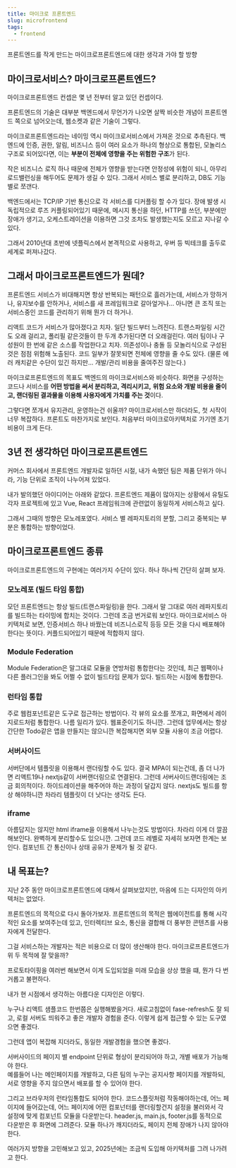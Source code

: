 ```yaml
---
title: 마이크로 프론트엔드
slug: microfrontend
tags: 
  - frontend
---
```


프론트엔드를 작게 만드는 마이크로프론트엔드에 대한 생각과 가야 할 방향

<!-- truncate -->

## 마이크로서비스? 마이크로프론트엔드? 
마이크로프론트엔드 컨셉은 몇 년 전부터 알고 있던 컨셉이다. 

프론트엔드의 기술은 대부분 백엔드에서 무언가가 나오면 
살짝 비슷한 개념이 프론트엔드 쪽으로 넘어오는데, 웹소켓과 같은 기술이 그렇다. 

마이크로프론트엔드라는 네이밍 역시 마이크로서비스에서 가져온 것으로 추측된다. 
백엔드에 인증, 권한, 알림, 비즈니스 등이 여러 요소가 하나의 형상으로 통합된, 
모놀리스 구조로 되어있다면, 이는 **부분이 전체에 영향을 주는 위험한 구조**가 된다. 

작은 비즈니스 로직 하나 때문에 전체가 영향을 받는다면 안정성에 위험이 되니,
아무리 로드밸런싱을 해두어도 문제가 생길 수 있다.
그래서 서비스 별로 분리하고, DB도 기능별로 쪼갠다. 

백엔드에서는 TCP/IP 기반 통신으로 각 서비스를 디커플링 할 수가 있다.
장애 발생 시 독립적으로 루즈 커플링되어있기 때문에, 
메시지 통신을 하던, HTTP를 쓰던, 부분에만 장애가 생기고,
오케스트레이션을 이용하면 그것 조차도 발생했는지도 모르고 지나갈 수 있다.

그래서 2010년대 초반에 넷플릭스에서 본격적으로 사용하고, 
우버 등 빅테크를 출두로 세계로 퍼져나갔다.


## 그래서 마이크로프론트엔드가 뭔데?
프론트엔드 서비스가 비대해지면 항상 반복되는 패턴으로 흘러가는데,
서비스가 망하거나, 유지보수를 안하거나, 서비스를 새 프레임워크로 갈아엎거나...
아니면 큰 조직 또는 서비스중인 코드를 관리하기 위해 뭔가 더 하거나.

리액트 코드가 서비스가 많아졌다고 치자. 
일단 빌드부터 느려진다. 트랜스파일링 시간도 오래 걸리고, 
폴리필 같은것들이 한 두개 추가된다면 더 오래걸린다.
여러 팀이나 구성원이 한 번에 같은 소스를 작업한다고 치자. 
의존성이나 충돌 등 모놀리식으로 구성된 것은 점점 위험해 노출된다.
코드 일부가 잘못되면 전체에 영향을 줄 수도 있다. 
(물론 에러 캐치같은 수단이 있긴 하지만... 개발/관리 비용을 줄여주진 않는다.)

마이크로프론트엔드의 목표도 백엔드의 마이크로서비스와 비슷하다.
화면을 구성하는 코드나 서비스를 **어떤 방법을 써서 분리하고, 격리시키고,** 
**위험 요소와 개발 비용을 줄이고, 랜더링된 결과물을 이용해 사용자에게 가치를 주는 것**이다.

그렇다면 쪼개서 유지관리, 운영하는건 쉬울까?
마이크로서비스만 하더라도, 첫 시작이 너무 복잡하다. 
프론트도 마찬가지로 보인다. 처음부터 마이크로아키텍처로 가기엔 초기 비용이 크게 든다. 


## 3년 전 생각하던 마이크로프론트엔드
커머스 회사에서 프론트엔드 개발자로 일하던 시절, 
내가 속했던 팀은 제품 단위가 아니라, 기능 단위로 조직이 나누어져 있었다.

내가 발의했던 아이디어는 아래와 같았다.
프론트엔드 제품이 많아지는 상황에서 유틸도 각자 프로젝트에 있고
Vue, React 프레임워크에 관련없이 동일하게 서비스하고 싶다. 

그래서 그때의 방향은 모노레포였다. 
서비스 별 레파지토리의 분할, 그리고 중복되는 부분은 통합하는 방향이었다.

## 마이크로프론트엔드 종류
마이크로프론트엔드의 구현에는 여러가지 수단이 있다.
하나 하나씩 간단히 살펴 보자.

### 모노레포 (빌드 타임 통합)	
모던 프론트엔드는 항상 빌드(트랜스파일링)을 한다. 그래서 말 그대로 여러 레파지토리를 빌드하는 타이밍에 합치는 것이다. 그런데 조금 번거로워 보인다. 마이크로서비스 아키텍처로 보면, 인증서비스 하나 바꿨는데 비즈니스로직 등등 모든 것을 다시 배포해야한다는 뜻이다. 커플드되어있기 때문에 적합하지 않다. 

### Module Federation
Module Federation은 말그대로 모듈을 연방처럼 통합한다는 것인데, 최근 웹팩이나 다른 플러그인을 봐도 어쩔 수 없이 빌드타임 문제가 있다. 빌드하는 시점에 통합한다. 

### 런타임 통합
주로 웹컴포넌트같은 도구로 접근하는 방법이다. 각 뷰의 요소를 쪼개고, 화면에서 레이지로드처럼 통합한다. 나름 일리가 있다. 웹표준이기도 하니깐. 그런데 업무에서는 항상 간단한 Todo같은 앱을 만들지는 않으니깐 복잡해지면 외부 모듈 사용이 조금 어렵다. 

### 서버사이드
서버단에서 템플릿을 이용해서 랜더링할 수도 있다. 결국 MPA이 되는건데, 좀 더 나가면 리액트19나 nextjs같이 서버랜더링으로 연결된다. 그런데 서버사이드랜더링에는 조금 회의적이다. 하이드레이션을 해주어야 하는 과정이 달갑지 않다. nextjs도 빌드를 항상 해야하니깐 차라리 템플릿이 더 낫다는 생각도 든다.

### iframe
아름답지는 않지만 html iframe을 이용해서 나누는것도 방법이다. 차라리 이게 더 깔끔해보인다. 완벽하게 분리할수도 있으니깐. 그런데 코드 레벨로 자세히 보자면 한계는 보인다. 컴포넌트 간 통신이나 상태 공유가 문제가 될 것 같다. 

## 내 목표는?
지난 2주 동안 마이크로프론트엔드에 대해서 살펴보았지만, 마음에 드는 디자인의 아키텍처는 없었다. 

프론트엔드의 목적으로 다시 돌아가보자.
프론트엔드의 목적은 웹에이전트를 통해 시각적인 요소를 보여주는데 있고,
인터렉티브 요소, 통신을 결합해 더 풍부한 콘텐츠를 사용자에게 전달한다.

그걸 서비스하는 개발자는 적은 비용으로 더 많이 생산해야 한다.
마이크로프론트엔드가 위 두 목적에 잘 맞을까?

프로토타이핑을 여러번 해보면서 이게 도입되었을 미래 모습을 상상 했을 떄,
뭔가 다 번거롭고 불편하다. 

내가 현 시점에서 생각하는 아름다운 디자인은 이렇다.

누구나 리액트 샘플코드 한번쯤은 실행해봤을거다.
새로고침없이 fase-refresh도 잘 되고, 로컬 서버도 띄워주고 좋은 개발자 경험을 준다. 
이렇게 쉽게 접근할 수 있는 도구였으면 좋겠다. 

그런데 앱이 복잡해 지더라도, 동일한 개발경험을 했으면 좋겠다.

서버사이드의 페이지 별 endpoint 단위로 형상이 분리되어야 하고, 개별 배포가 가능해야 한다.  
예를들어 나는 메인페이지를 개발하고, 다른 팀의 누구는 공지사항 페이지를 개발하되, 서로 영향을 주지 않으면서 배포를 할 수 있어야 한다.  

그리고 브라우저의 런타임통합도 되어야 한다. 
코드스플릿처럼 작동해야하는데, 어느 페이지에 들어갔는데, 어느 페이지에 어떤 컴포넌터를 랜더링할건지 설정을 불러와서 각 설정에 맞게 컴포넌트 모듈을 다운받는다. 
header.js, main.js, footer.js를 동적으로 다운받은 후 화면에 그려준다. 모듈 하나가 깨지더라도, 페이지 전체 장애가 나지 않아야 한다. 

여러가지 방향을 고민해보고 있고, 2025년에는 조금씩 도입해 아키텍처를 그려 나가려고 한다. 


